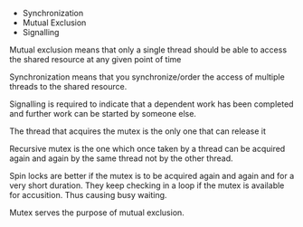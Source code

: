* Synchronization
* Mutual Exclusion
* Signalling


Mutual exclusion means that only a single thread should be able to access the shared resource at any given point of time


Synchronization means that you synchronize/order the access of multiple threads to the shared resource.

Signalling is required to indicate that a dependent work has been completed and further work can be started by someone else.

The thread that acquires the mutex is the only one that can release it

Recursive mutex is the one which once taken by a thread can be acquired again and again by the same thread not by the other thread.


Spin locks are better if the mutex is to be acquired again and again and for a very short duration. They keep checking in a loop if the mutex is available for accusition. Thus causing busy waiting.

Mutex serves the purpose of mutual exclusion.
